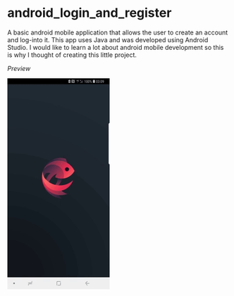 # android_login_and_register
A basic android mobile application that allows the user to create an account and log-into it. This app uses Java and was developed using Android Studio. I would like to learn a lot about android mobile development so this is why I thought of creating this little project.

*Preview*

![](preview.gif)